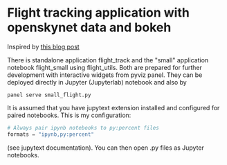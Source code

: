 # Flight tracking application with openskynet data and bokeh 

Inspired by [this blog post](https://www.geodose.com/2020/08/create-flight-tracking-apps-using-python-open-data.html)

There is standalone application flight_track and the "small" application
notebook flight_small using flight_utils. Both are prepared for further
development with interactive widgets from pyviz panel. They can be deployed
directly in Jupyter (Jupyterlab) notebook and also by 

``panel serve small_flight.py``

It is assumed that you have jupytext extension installed and configured for
paired notebooks. This is my configuration:

```python
# Always pair ipynb notebooks to py:percent files
formats = "ipynb,py:percent"
```

(see jupytext documentation). You can then open .py files as Jupyter
notebooks.



 
